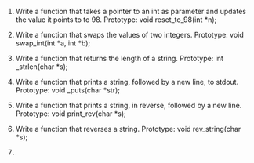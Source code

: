 1. Write a function that takes a pointer to an int as parameter and updates the value it points to to 98.
	Prototype: void reset_to_98(int *n);

2. Write a function that swaps the values of two integers.
	Prototype: void swap_int(int *a, int *b);

3. Write a function that returns the length of a string.
	Prototype: int _strlen(char *s); 

4. Write a function that prints a string, followed by a new line, to stdout.
	Prototype: void _puts(char *str);

5. Write a function that prints a string, in reverse, followed by a new line.
	Prototype: void print_rev(char *s); 

6. Write a function that reverses a string.
	Prototype: void rev_string(char *s);

7. 
